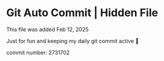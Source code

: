 # Git Auto Commit | Hidden File

This file was added Feb 12, 2025

Just for fun and keeping my daily git commit active 🤪

commit number: 2731702
